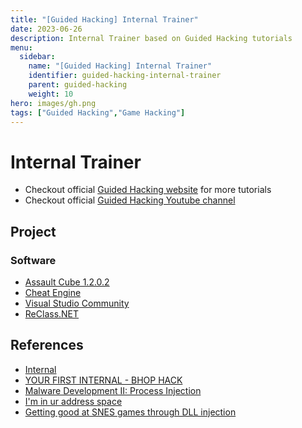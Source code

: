 ```yaml
---
title: "[Guided Hacking] Internal Trainer"
date: 2023-06-26
description: Internal Trainer based on Guided Hacking tutorials
menu:
  sidebar:
    name: "[Guided Hacking] Internal Trainer"
    identifier: guided-hacking-internal-trainer
    parent: guided-hacking
    weight: 10
hero: images/gh.png
tags: ["Guided Hacking","Game Hacking"]
---
```


# Internal Trainer
- Checkout official [Guided Hacking website](https://guidedhacking.com) for more tutorials
- Checkout official [Guided Hacking Youtube channel](https://www.youtube.com/@GuidedHacking)

## Project
### Software
- [Assault Cube 1.2.0.2](https://github.com/assaultcube/AC/releases/tag/v1.2.0.2)
- [Cheat Engine](https://www.cheatengine.org/)
- [Visual Studio Community](https://visualstudio.microsoft.com/) 
- [ReClass.NET](https://github.com/ReClassNET/ReClass.NET)


## References
- [Internal](https://www.youtube.com/watch?v=hlioPJ_uB7M&pp=ygUXZ3VpZGVkIGhhY2tpbmcgZXh0ZXJuYWw%3D)
- [YOUR FIRST INTERNAL - BHOP HACK](https://www.youtube.com/watch?v=Oam-8lVxNq8)
- [Malware Development II: Process Injection](https://www.youtube.com/watch?v=A6EKDAKBXPs&pp=ygUYbWFsd2FyZSBkZXZlbG9wbWVudCBjcm93)
- [I'm in ur address space](https://www.youtube.com/watch?v=xN5WjaeeklA)
- [Getting good at SNES games through DLL injection](https://www.youtube.com/watch?v=Yr9qy9reLCc)